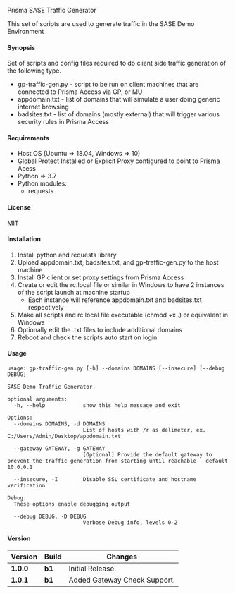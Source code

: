 Prisma SASE Traffic Generator

This set of scripts are used to generate traffic in the SASE Demo Environment

#### Synopsis

Set of scripts and config files required to do client side traffic generation of the following type. 

* gp-traffic-gen.py - script to be run on client machines that are connected to Prisma Access via GP, or MU
* appdomain.txt - list of domains that will simulate a user doing generic internet browsing 
* badsites.txt - list of domains (mostly external) that will trigger various security rules in Prisma Access


#### Requirements

* Host OS (Ubuntu => 18.04, Windows => 10)
* Global Protect Installed or Explicit Proxy configured to point to Prisma Acess
* Python => 3.7
* Python modules:
  * requests

#### License

MIT

#### Installation

1. Install python and requests library 
2. Upload appdomain.txt, badsites.txt, and gp-traffic-gen.py to the host machine
3. Install GP client or set proxy settings from Prisma Access
4. Create or edit the rc.local file or similar in Windows to have 2 instances of the script launch at machine startup
   * Each instance will reference appdomain.txt and badsites.txt respectively
5. Make all scripts and rc.local file executable (chmod +x *.*) or equivalent in Windows
6. Optionally edit the .txt files to include additional domains
7. Reboot and check the scripts auto start on login

#### Usage 
```
usage: gp-traffic-gen.py [-h] --domains DOMAINS [--insecure] [--debug DEBUG]

SASE Demo Traffic Generator.

optional arguments:
  -h, --help            show this help message and exit

Options:
  --domains DOMAINS, -d DOMAINS
                        List of hosts with /r as delimeter, ex. C:/Users/Admin/Desktop/appdomain.txt
  
  --gateway GATEWAY, -g GATEWAY
                        [Optional] Provide the default gateway to prevent the traffic generation from starting until reachable - default 10.0.0.1
                        
  --insecure, -I        Disable SSL certificate and hostname verification

Debug:
  These options enable debugging output

  --debug DEBUG, -D DEBUG
                        Verbose Debug info, levels 0-2

```

#### Version

| Version | Build | Changes |
| ------- | ----- | ------- |
| **1.0.0** | **b1** | Initial Release. |
| **1.0.1** | **b1** | Added Gateway Check Support. |





